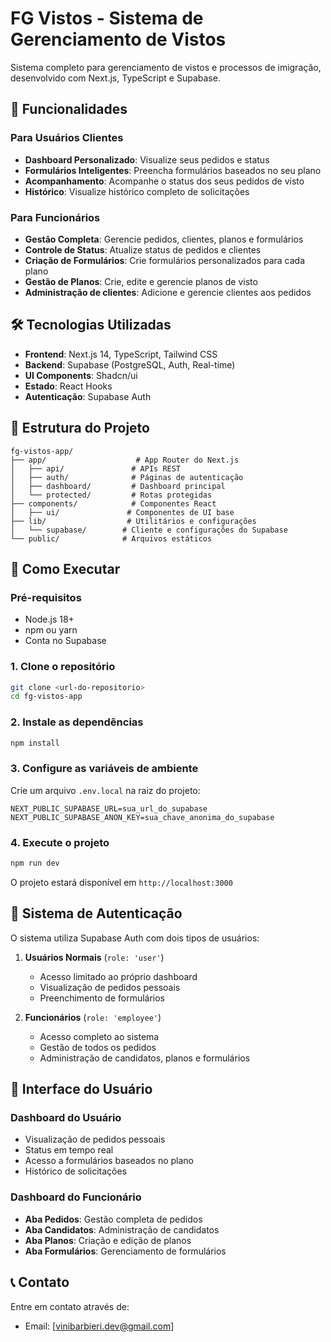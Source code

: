 # FG Vistos - Sistema de Gerenciamento de Vistos

Sistema completo para gerenciamento de vistos e processos de imigração, desenvolvido com Next.js, TypeScript e Supabase.

## 🚀 Funcionalidades

### Para Usuários Clientes
- **Dashboard Personalizado**: Visualize seus pedidos e status
- **Formulários Inteligentes**: Preencha formulários baseados no seu plano
- **Acompanhamento**: Acompanhe o status dos seus pedidos de visto
- **Histórico**: Visualize histórico completo de solicitações

### Para Funcionários
- **Gestão Completa**: Gerencie pedidos, clientes, planos e formulários
- **Controle de Status**: Atualize status de pedidos e clientes
- **Criação de Formulários**: Crie formulários personalizados para cada plano
- **Gestão de Planos**: Crie, edite e gerencie planos de visto
- **Administração de clientes**: Adicione e gerencie clientes aos pedidos

## 🛠️ Tecnologias Utilizadas

- **Frontend**: Next.js 14, TypeScript, Tailwind CSS
- **Backend**: Supabase (PostgreSQL, Auth, Real-time)
- **UI Components**: Shadcn/ui
- **Estado**: React Hooks
- **Autenticação**: Supabase Auth

## 📁 Estrutura do Projeto

```
fg-vistos-app/
├── app/                    # App Router do Next.js
│   ├── api/               # APIs REST
│   ├── auth/              # Páginas de autenticação
│   ├── dashboard/         # Dashboard principal
│   └── protected/         # Rotas protegidas
├── components/            # Componentes React
│   ├── ui/               # Componentes de UI base
├── lib/                  # Utilitários e configurações
│   └── supabase/        # Cliente e configurações do Supabase
└── public/              # Arquivos estáticos
```

## 🚀 Como Executar

### Pré-requisitos
- Node.js 18+ 
- npm ou yarn
- Conta no Supabase

### 1. Clone o repositório
```bash
git clone <url-do-repositorio>
cd fg-vistos-app
```

### 2. Instale as dependências
```bash
npm install
```

### 3. Configure as variáveis de ambiente
Crie um arquivo `.env.local` na raiz do projeto:

```env
NEXT_PUBLIC_SUPABASE_URL=sua_url_do_supabase
NEXT_PUBLIC_SUPABASE_ANON_KEY=sua_chave_anonima_do_supabase
```

### 4. Execute o projeto
```bash
npm run dev
```

O projeto estará disponível em `http://localhost:3000`

## 🔐 Sistema de Autenticação

O sistema utiliza Supabase Auth com dois tipos de usuários:

1. **Usuários Normais** (`role: 'user'`)
   - Acesso limitado ao próprio dashboard
   - Visualização de pedidos pessoais
   - Preenchimento de formulários

2. **Funcionários** (`role: 'employee'`)
   - Acesso completo ao sistema
   - Gestão de todos os pedidos
   - Administração de candidatos, planos e formulários

## 📱 Interface do Usuário

### Dashboard do Usuário
- Visualização de pedidos pessoais
- Status em tempo real
- Acesso a formulários baseados no plano
- Histórico de solicitações

### Dashboard do Funcionário
- **Aba Pedidos**: Gestão completa de pedidos
- **Aba Candidatos**: Administração de candidatos
- **Aba Planos**: Criação e edição de planos
- **Aba Formulários**: Gerenciamento de formulários


## 📞 Contato

Entre em contato através de:
- Email: [vinibarbieri.dev@gmail.com]
